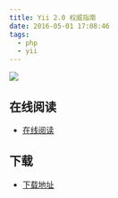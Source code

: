```yaml
---
title: Yii 2.0 权威指南
date: 2016-05-01 17:08:46
tags:
  - php
  - yii
---
```


![](http://box.kancloud.cn/cover_2015-10-09_5617c281314d_800x1068.jpg?imageMogr2/thumbnail/173x231!/interlace/1/quality/100)

<!--more-->

## 在线阅读 ##

+ [在线阅读](http://www.kancloud.cn/wizardforcel/yii2-guide)

## 下载 ##

+ [下载地址](http://www.kancloud.cn/wizardforcel/yii2-guide)
